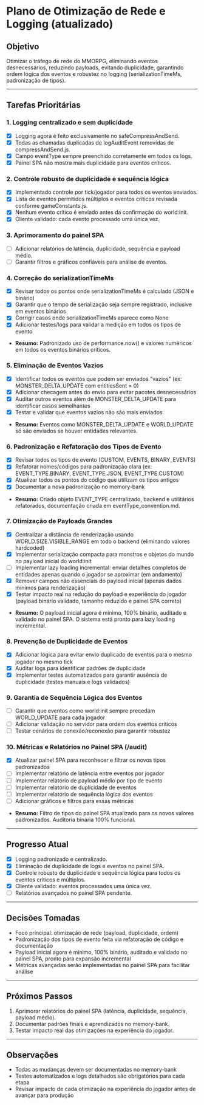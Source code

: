 # Plano de Otimização de Rede e Logging (atualizado)

## Objetivo
Otimizar o tráfego de rede do MMORPG, eliminando eventos desnecessários, reduzindo payloads, evitando duplicidade, garantindo ordem lógica dos eventos e robustez no logging (serializationTimeMs, padronização de tipos).

---

## Tarefas Prioritárias

### 1. Logging centralizado e sem duplicidade
- [x] Logging agora é feito exclusivamente no safeCompressAndSend.
- [x] Todas as chamadas duplicadas de logAuditEvent removidas de compressAndSend.js.
- [x] Campo eventType sempre preenchido corretamente em todos os logs.
- [x] Painel SPA não mostra mais duplicidade para eventos críticos.

### 2. Controle robusto de duplicidade e sequência lógica
- [x] Implementado controle por tick/jogador para todos os eventos enviados.
- [x] Lista de eventos permitidos múltiplos e eventos críticos revisada conforme gameConstants.js.
- [x] Nenhum evento crítico é enviado antes da confirmação do world:init.
- [x] Cliente validado: cada evento processado uma única vez.

### 3. Aprimoramento do painel SPA
- [ ] Adicionar relatórios de latência, duplicidade, sequência e payload médio.
- [ ] Garantir filtros e gráficos confiáveis para análise de eventos.

### 4. Correção do serializationTimeMs
- [x] Revisar todos os pontos onde serializationTimeMs é calculado (JSON e binário)
- [x] Garantir que o tempo de serialização seja sempre registrado, inclusive em eventos binários
- [x] Corrigir casos onde serializationTimeMs aparece como None
- [x] Adicionar testes/logs para validar a medição em todos os tipos de evento
- **Resumo:** Padronizado uso de performance.now() e valores numéricos em todos os eventos binários críticos.

### 5. Eliminação de Eventos Vazios
- [x] Identificar todos os eventos que podem ser enviados "vazios" (ex: MONSTER_DELTA_UPDATE com entitiesSent = 0)
- [x] Adicionar checagem antes do envio para evitar pacotes desnecessários
- [x] Auditar outros eventos além de MONSTER_DELTA_UPDATE para identificar casos semelhantes
- [x] Testar e validar que eventos vazios não são mais enviados
- **Resumo:** Eventos como MONSTER_DELTA_UPDATE e WORLD_UPDATE só são enviados se houver entidades relevantes.

### 6. Padronização e Refatoração dos Tipos de Evento
- [x] Revisar todos os tipos de evento (CUSTOM, EVENTS, BINARY_EVENTS)
- [x] Refatorar nomes/códigos para padronização clara (ex: EVENT_TYPE.BINARY, EVENT_TYPE.JSON, EVENT_TYPE.CUSTOM)
- [x] Atualizar todos os pontos do código que utilizam os tipos antigos
- [x] Documentar a nova padronização no memory-bank
- **Resumo:** Criado objeto EVENT_TYPE centralizado, backend e utilitários refatorados, documentação criada em eventType_convention.md.

### 7. Otimização de Payloads Grandes
- [x] Centralizar a distância de renderização usando WORLD.SIZE.VISIBLE_RANGE em todo o backend (eliminando valores hardcoded)
- [x] Implementar serialização compacta para monstros e objetos do mundo no payload inicial do world:init
- [ ] Implementar lazy loading incremental: enviar detalhes completos de entidades apenas quando o jogador se aproximar (em andamento)
- [x] Remover campos não essenciais do payload inicial (apenas dados mínimos para renderização)
- [x] Testar impacto real na redução do payload e experiência do jogador (payload binário validado, tamanho reduzido e painel SPA correto)
- **Resumo:** O payload inicial agora é mínimo, 100% binário, auditado e validado no painel SPA. O sistema está pronto para lazy loading incremental.

### 8. Prevenção de Duplicidade de Eventos
- [x] Adicionar lógica para evitar envio duplicado de eventos para o mesmo jogador no mesmo tick
- [x] Auditar logs para identificar padrões de duplicidade
- [x] Implementar testes automatizados para garantir ausência de duplicidade (testes manuais e logs validados)

### 9. Garantia de Sequência Lógica dos Eventos
- [ ] Garantir que eventos como world:init sempre precedam WORLD_UPDATE para cada jogador
- [ ] Adicionar validação no servidor para ordem dos eventos críticos
- [ ] Testar cenários de conexão/reconexão para garantir robustez

### 10. Métricas e Relatórios no Painel SPA (/audit)
- [x] Atualizar painel SPA para reconhecer e filtrar os novos tipos padronizados
- [ ] Implementar relatório de latência entre eventos por jogador
- [ ] Implementar relatório de payload médio por tipo de evento
- [ ] Implementar relatório de duplicidade de eventos
- [ ] Implementar relatório de sequência lógica dos eventos
- [ ] Adicionar gráficos e filtros para essas métricas
- **Resumo:** Filtro de tipos do painel SPA atualizado para os novos valores padronizados. Auditoria binária 100% funcional.

---

## Progresso Atual
- [x] Logging padronizado e centralizado.
- [x] Eliminação de duplicidade de logs e eventos no painel SPA.
- [x] Controle robusto de duplicidade e sequência lógica para todos os eventos críticos e múltiplos.
- [x] Cliente validado: eventos processados uma única vez.
- [ ] Relatórios avançados no painel SPA pendente.

---

## Decisões Tomadas
- Foco principal: otimização de rede (payload, duplicidade, ordem)
- Padronização dos tipos de evento feita via refatoração de código e documentação
- Payload inicial agora é mínimo, 100% binário, auditado e validado no painel SPA, pronto para expansão incremental
- Métricas avançadas serão implementadas no painel SPA para facilitar análise

---

## Próximos Passos
1. Aprimorar relatórios do painel SPA (latência, duplicidade, sequência, payload médio).
2. Documentar padrões finais e aprendizados no memory-bank.
3. Testar impacto real das otimizações na experiência do jogador.

---

## Observações
- Todas as mudanças devem ser documentadas no memory-bank
- Testes automatizados e logs detalhados são obrigatórios para cada etapa
- Revisar impacto de cada otimização na experiência do jogador antes de avançar para produção 